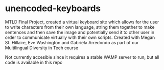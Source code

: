 # unencoded-keyboards
MTLD Final Project, created a virtual keyboard site which allows for the user to write characters from their own language, 
string them together to make sentences and then save the image and potentially send it to other user in order to communicate
virtually with their own scripts. Created with Megan St. Hillaire, Eve Washington and Gabriela Arredondo as part of our Multilingual
Diversity in Tech course

Not currently accesible since it requires a stable WAMP server to run, but all code is available in this repo
